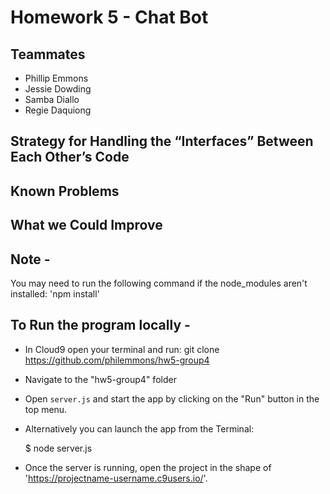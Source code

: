 # Homework 5 - Chat Bot

## Teammates

* Phillip Emmons
* Jessie Dowding
* Samba Diallo
* Regie Daquiong

## Strategy for Handling the “Interfaces” Between Each Other’s Code

## Known Problems

## What we Could Improve

## Note -

You may need to run the following command if the node_modules aren't installed: 'npm install'

## To Run the program locally -

* In Cloud9 open your terminal and run: git clone https://github.com/philemmons/hw5-group4
* Navigate to the "hw5-group4" folder
* Open `server.js` and start the app by clicking on the "Run" button in the top menu.
* Alternatively you can launch the app from the Terminal:

    $ node server.js
    
* Once the server is running, open the project in the shape of 'https://projectname-username.c9users.io/'.